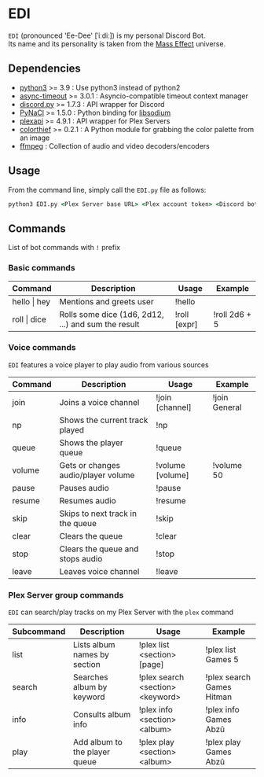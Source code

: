 # EDI

`EDI` (pronounced 'Ee-Dee' [ˈiːdiː]) is my personal Discord Bot.  
Its name and its personality is taken from the [Mass Effect](https://masseffect.fandom.com/wiki/EDI) universe.

## Dependencies

- [python3](https://www.python.org/) >= 3.9 : Use python3 instead of python2
- [async-timeout](https://pypi.org/project/async-timeout/) >= 3.0.1 : Asyncio-compatible timeout context manager
- [discord.py](https://discordpy.readthedocs.io/en/stable) >= 1.7.3 : API wrapper for Discord
- [PyNaCl](https://pypi.org/project/PyNaCl/) >= 1.5.0 : Python binding for [libsodium](https://github.com/jedisct1/libsodium)
- [plexapi](https://pypi.org/project/PlexAPI/) >= 4.9.1 : API wrapper for Plex Servers
- [colorthief](https://github.com/fengsp/color-thief-py) >= 0.2.1 : A Python module for grabbing the color palette from an image
- [ffmpeg](https://www.ffmpeg.org/) : Collection of audio and video decoders/encoders

## Usage

From the command line, simply call the `EDI.py` file as follows:

```cmd
python3 EDI.py <Plex Server base URL> <Plex account token> <Discord bot token>
```

## Commands

List of bot commands with `!` prefix

### Basic commands

| Command          | Description                                         | Usage        | Example       |
| ---------------- | --------------------------------------------------- | ------------ | ------------- |
| hello &#124; hey | Mentions and greets user                            | !hello       |               |
| roll &#124; dice | Rolls some dice (1d6, 2d12, ...) and sum the result | !roll [expr] | !roll 2d6 + 5 |

### Voice commands

`EDI` features a voice player to play audio from various sources

| Command | Description                         | Usage            | Example                                  |
| ------- | ----------------------------------- | ---------------- | ---------------------------------------- |
| join    | Joins a voice channel               | !join [channel]  | !join General                            |
| np      | Shows the current track played      | !np              |                                          |
| queue   | Shows the player queue              | !queue           |                                          |
| volume  | Gets or changes audio/player volume | !volume [volume] | !volume 50                               |
| pause   | Pauses audio                        | !pause           |                                          |
| resume  | Resumes audio                       | !resume          |                                          |
| skip    | Skips to next track in the queue    | !skip            |                                          |
| clear   | Clears the queue                    | !clear           |                                          |
| stop    | Clears the queue and stops audio    | !stop            |                                          |
| leave   | Leaves voice channel                | !leave           |                                          |

### Plex Server group commands

`EDI` can search/play tracks on my Plex Server with the `plex` command

| Subcommand | Description                   | Usage                                | Example                   |
| ---------- | ----------------------------- | ------------------------------------ | ------------------------- |
| list       | Lists album names by section  | !plex list \<section\> [page]        | !plex list Games 5        |
| search     | Searches album by keyword     | !plex search \<section\> \<keyword\> | !plex search Games Hitman |
| info       | Consults album info           | !plex info \<section\> \<album\>     | !plex info Games Abzû     |
| play       | Add album to the player queue | !plex play \<section\> \<album\>     | !plex play Games Abzû     |
